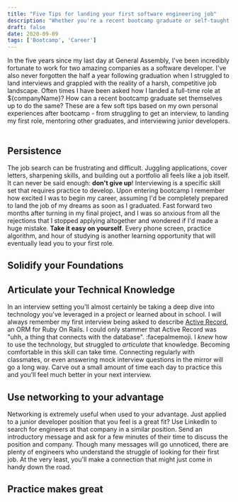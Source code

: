 ```yaml
---
title: "Five Tips for landing your first software engineering job"
description: "Whether you're a recent bootcamp graduate or self-taught, landing that first professional dev role is daunting.  Here are five key pieces of advice, from own my experiences, that will make a difference in the job hunt."
draft: false
date: 2020-09-09
tags: ['Bootcamp', 'Career']
---
```


In the five years since my last day at General Assembly, I've been incredibly fortunate to work for two amazing companies as a software developer.  I've also never forgotten the half a year following graduation when I struggled to land interviews and grappled with the reality of a harsh, competitive job landscape.  Often times I have been asked how I landed a full-time role at ${companyName}?  How can a recent bootcamp graduate set themselves up to do the same?  These are a few soft tips based on my own personal experiences after bootcamp - from struggling to get an interview, to landing my first role, mentoring other graduates, and interviewing junior developers.<br /><br />

## Persistence

The job search can be frustrating and difficult.  Juggling applications, cover letters, sharpening skills, and building out a portfolio all feels like a job itself.  It can never be said enough:  <b>don't give up</b>!  Interviewing is a specific skill set that requires practice to develop.  Upon entering bootcamp I remember how excited I was to begin my career, assuming I'd be completely prepared to land the job of my dreams as soon as I graduated.  Fast forward two months after turning in my final project, and I was so anxious from all the rejections that I stopped applying altogether and wondered if I'd made a huge mistake.  <b>Take it easy on yourself</b>.  Every phone screen, practice algorithm, and hour of studying is another learning opportunity that will eventually lead you to your first role.

## Solidify your Foundations



## Articulate your Technical Knowledge

In an interview setting you'll almost certainly be taking a deep dive into technology you've leveraged in a project or learned about in school.  I will always remember my first interview being asked to describe <a href="https://guides.rubyonrails.org/active_record_querying.html">Active Record</a>, an ORM for Ruby On Rails.  I could only stammer that Active Record was "uhh, a thing that connects with the database".  :facepalmemoji.  I <i>knew</i> how to use the technology, but struggled to <i>articulate</i> that knowledge.  Becoming comfortable in this skill can take time.  Connecting regularly with classmates, or even answering mock interview questions in the mirror will go a long way.  Carve out a small amount of time each day to practice this and you'll feel much better in your next interview.

## Use networking to your advantage

Networking is extremely useful when used to your advantage.  Just applied to a junior developer position that you feel is a great fit?  Use LinkedIn to search for engineers at that company in a similar position.  Send an introductory message and ask for a few minutes of their time to discuss the position and company.  Though many messages will go unnoticed, there are plenty of engineers who understand the struggle of looking for their first job.  At the very least, you'll make a connection that might just come in handy down the road.  

## Practice makes great
